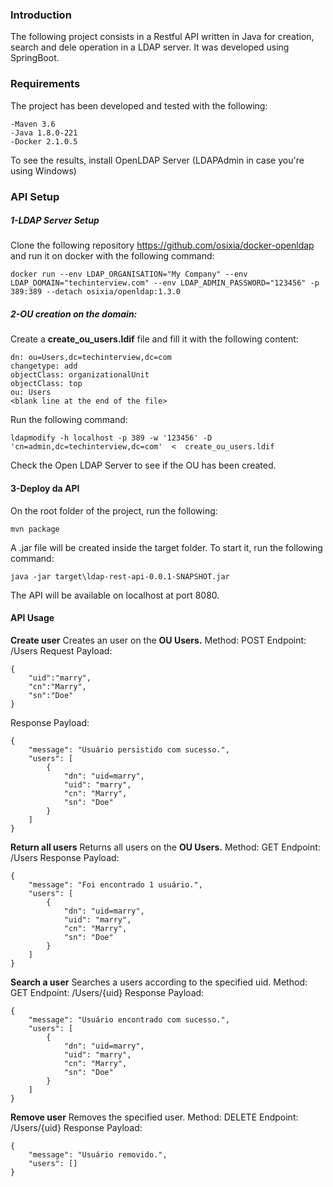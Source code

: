 ###  Introduction

The following project consists in a Restful API written in Java for creation, search and dele operation in a LDAP server. It was developed using SpringBoot.

### Requirements

The project has been developed and tested with the following:

    -Maven 3.6
    -Java 1.8.0-221
    -Docker 2.1.0.5
To see the results, install OpenLDAP Server (LDAPAdmin in case you're using Windows)

### API Setup
##### 1-LDAP Server Setup
Clone the following repository  https://github.com/osixia/docker-openldap and run it on docker with the following command:

	docker run --env LDAP_ORGANISATION="My Company" --env LDAP_DOMAIN="techinterview.com" --env LDAP_ADMIN_PASSWORD="123456" -p 389:389 --detach osixia/openldap:1.3.0

##### 2-OU creation on the domain:
Create a **create_ou_users.ldif** file and fill it with the following content:

	dn: ou=Users,dc=techinterview,dc=com
	changetype: add
	objectClass: organizationalUnit
	objectClass: top
	ou: Users
	<blank line at the end of the file>

Run the following command:

	ldapmodify -h localhost -p 389 -w '123456' -D 'cn=admin,dc=techinterview,dc=com'  <  create_ou_users.ldif

Check the Open LDAP Server to see if the OU has been created.

#### 3-Deploy da API
On the root folder of the project, run the following:

	mvn package

A .jar file will be created inside the target folder. To start it, run the following command:

	java -jar target\ldap-rest-api-0.0.1-SNAPSHOT.jar

The API will be available on localhost at port 8080.

#### API Usage

**Create user**
Creates an user on the **OU Users.**
Method: POST
Endpoint: /Users
Request Payload:

	{ 
		"uid":"marry",
		"cn":"Marry",
		"sn":"Doe"
	}
Response Payload:

	{
		"message": "Usuário persistido com sucesso.",
		"users": [
			{
				"dn": "uid=marry",
				"uid": "marry",
				"cn": "Marry",
				"sn": "Doe"
			}
		]
	}

**Return all users**
Returns all users on the **OU Users.**
Method: GET
Endpoint: /Users
Response Payload:

	{
		"message": "Foi encontrado 1 usuário.",
		"users": [
			{
				"dn": "uid=marry",
				"uid": "marry",
				"cn": "Marry",
				"sn": "Doe"
			}
		]
	}

**Search a user**
Searches a users according to the specified uid.
Method: GET
Endpoint: /Users/{uid}
Response Payload:

	{
		"message": "Usuário encontrado com sucesso.",
		"users": [
			{
				"dn": "uid=marry",
				"uid": "marry",
				"cn": "Marry",
				"sn": "Doe"
			}
		]
	}

**Remove user**
Removes the specified user.
Method: DELETE
Endpoint: /Users/{uid}
Response Payload:

	{
		"message": "Usuário removido.",
		"users": []
	}

